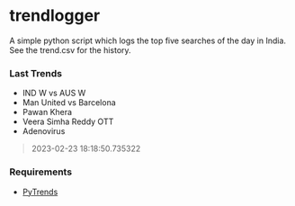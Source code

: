# trendlogger
A simple python script which logs the top five searches of the day in India.<br>See the trend.csv for the history.<br>

<!-- Last Trends -->
### Last Trends
* IND W vs AUS W
* Man United vs Barcelona
* Pawan Khera
* Veera Simha Reddy OTT
* Adenovirus
> 2023-02-23 18:18:50.735322

<!-- Requirements -->
### Requirements
* [PyTrends](https://github.com/dreyco676/pytrends)
